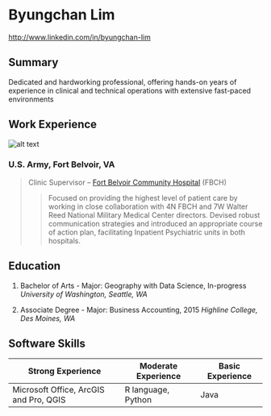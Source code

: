 # Byungchan Lim
http://www.linkedin.com/in/byungchan-lim
## Summary

Dedicated and hardworking professional, offering hands-on years of experience in clinical and technical operations with extensive fast-paced environments
## Work Experience
![alt text](https://upload.wikimedia.org/wikipedia/commons/thumb/2/24/Mark_of_the_United_States_Army.svg/330px-Mark_of_the_United_States_Army.svg.png "Service mark of the US Army")
### U.S. Army, Fort Belvoir, VA
>Clinic Supervisor – [Fort Belvoir Community Hospital](https://www.facebook.com/belvoirhospital/) (FBCH)
>>Focused on providing the highest level of patient care by working in close collaboration with 4N FBCH and 7W Walter Reed National Military Medical Center directors. Devised robust communication strategies and introduced an appropriate course of action plan, facilitating Inpatient Psychiatric units in both hospitals.
## Education
1. Bachelor of Arts - Major: Geography with Data Science, In-progress        *University of Washington, Seattle, WA*

2. Associate Degree - Major: Business Accounting, 2015                       *Highline College, Des Moines, WA*

## Software Skills
|Strong Experience|Moderate Experience|Basic Experience|
|---|---|---|
|Microsoft Office, ArcGIS and Pro, QGIS|R language, Python|Java|
